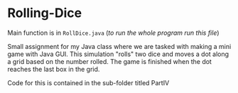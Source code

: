 # Rolling-Dice

Main function is in `RollDice.java` (*to run the whole program run this file*)

Small assignment for my Java class where we are tasked with making a mini game with Java GUI. This simulation "rolls" two dice and moves a dot along a grid based on the number rolled. The game is finished when the dot reaches the last box in the grid.

Code for this is contained in the sub-folder titled PartIV
